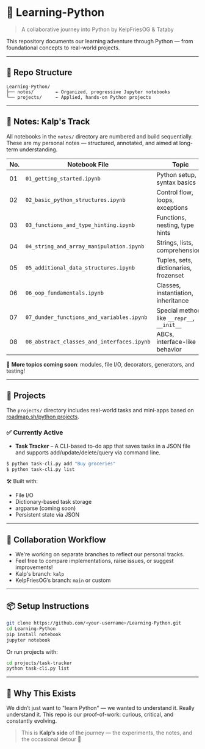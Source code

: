 # 🐍 Learning-Python

> A collaborative journey into Python by KelpFriesOG & Tataby

This repository documents our learning adventure through Python — from foundational concepts to real-world projects. 

---

## 📁 Repo Structure

```
Learning-Python/
├── notes/        ← Organized, progressive Jupyter notebooks
└── projects/     ← Applied, hands-on Python projects
```

---

## 📝 Notes: Kalp's Track

All notebooks in the `notes/` directory are numbered and build sequentially. These are my personal notes — structured, annotated, and aimed at long-term understanding.

| No. | Notebook File                             | Topic                                |
|-----|--------------------------------------------|--------------------------------------|
| 01  | `01_getting_started.ipynb`                 | Python setup, syntax basics          |
| 02  | `02_basic_python_structures.ipynb`         | Control flow, loops, exceptions      |
| 03  | `03_functions_and_type_hinting.ipynb`      | Functions, nesting, type hints       |
| 04  | `04_string_and_array_manipulation.ipynb`   | Strings, lists, comprehensions       |
| 05  | `05_additional_data_structures.ipynb`      | Tuples, sets, dictionaries, frozenset|
| 06  | `06_oop_fundamentals.ipynb`                | Classes, instantiation, inheritance  |
| 07  | `07_dunder_functions_and_variables.ipynb`  | Special methods like `__repr__`, `__init__` |
| 08  | `08_abstract_classes_and_interfaces.ipynb` | ABCs, interface-like behavior        |

🧠 **More topics coming soon**: modules, file I/O, decorators, generators, and testing!

---

## 🧪 Projects

The `projects/` directory includes real-world tasks and mini-apps based on [roadmap.sh/python projects](https://roadmap.sh/projects/task-tracker).

### ✅ Currently Active

- **Task Tracker** – A CLI-based to-do app that saves tasks in a JSON file and supports add/update/delete/query via command line.

```bash
$ python task-cli.py add "Buy groceries"
$ python task-cli.py list
```

🛠 Built with:
- File I/O
- Dictionary-based task storage
- argparse (coming soon)
- Persistent state via JSON

---

## 🤝 Collaboration Workflow

- We're working on separate branches to reflect our personal tracks.
- Feel free to compare implementations, raise issues, or suggest improvements!
- Kalp's branch: `kalp`
- KelpFriesOG’s branch: `main` or custom

---

## 📦 Setup Instructions

```bash
git clone https://github.com/<your-username>/Learning-Python.git
cd Learning-Python
pip install notebook
jupyter notebook
```

Or run projects with:
```bash
cd projects/task-tracker
python task-cli.py list
```

---

## 💬 Why This Exists

We didn’t just want to "learn Python" — we wanted to understand it. Really understand it. This repo is our proof-of-work: curious, critical, and constantly evolving.

> This is **Kalp’s side** of the journey — the experiments, the notes, and the occasional detour 🌱